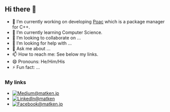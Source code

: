 ## Hi there 👋

- 🔭 I’m currently working on developing [Poac](https://github.com/poacpm/poac) which is a package manager for C++.
- 🌱 I’m currently learning Computer Science.
- 👯 I’m looking to collaborate on ...
- 🤔 I’m looking for help with ...
- 💬 Ask me about ...
- 📫 How to reach me: See below my links.
- 😄 Pronouns: He/Him/His
- ⚡ Fun fact: ...

### My links

* [![Medium](https://img.icons8.com/ios/27/000000/medium-logo.png)@matken.jp](https://medium.com/@matken.jp)
* [![LinkedIn](https://img.icons8.com/ios/27/000000/linkedin-2.png)@matken](https://www.linkedin.com/in/matken)
* [![Facebook](https://img.icons8.com/ios/27/000000/facebook-new.png)@matken.jp](https://www.facebook.com/matken.jp)
